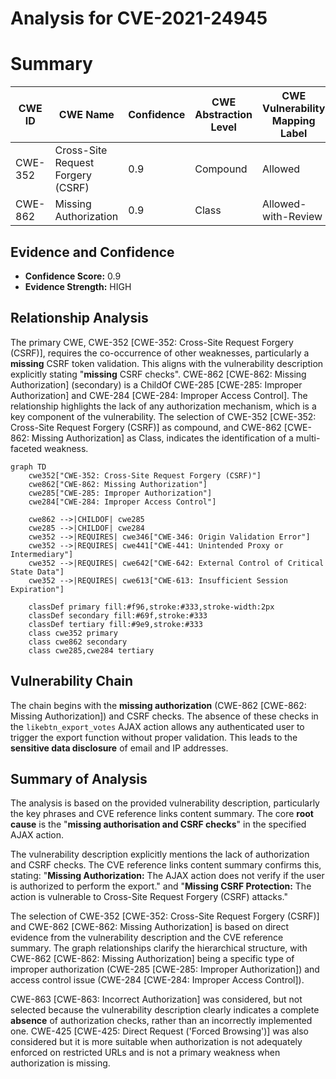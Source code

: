 # Analysis for CVE-2021-24945

# Summary
| CWE ID | CWE Name | Confidence | CWE Abstraction Level | CWE Vulnerability Mapping Label | CWE-Vulnerability Mapping Notes |
|---|---|---|---|---|---|
| CWE-352 | Cross-Site Request Forgery (CSRF) | 0.9 | Compound | Allowed | Primary CWE |
| CWE-862 | Missing Authorization | 0.9 | Class | Allowed-with-Review | Secondary CWE |

## Evidence and Confidence

*   **Confidence Score:** 0.9
*   **Evidence Strength:** HIGH

## Relationship Analysis
The primary CWE, CWE-352 [CWE-352: Cross-Site Request Forgery (CSRF)], requires the co-occurrence of other weaknesses, particularly a **missing** CSRF token validation. This aligns with the vulnerability description explicitly stating "**missing** CSRF checks". CWE-862 [CWE-862: Missing Authorization] (secondary) is a ChildOf CWE-285 [CWE-285: Improper Authorization] and CWE-284 [CWE-284: Improper Access Control]. The relationship highlights the lack of any authorization mechanism, which is a key component of the vulnerability. The selection of CWE-352 [CWE-352: Cross-Site Request Forgery (CSRF)] as compound, and CWE-862 [CWE-862: Missing Authorization] as Class, indicates the identification of a multi-faceted weakness.

```mermaid
graph TD
    cwe352["CWE-352: Cross-Site Request Forgery (CSRF)"]
    cwe862["CWE-862: Missing Authorization"]
    cwe285["CWE-285: Improper Authorization"]
    cwe284["CWE-284: Improper Access Control"]

    cwe862 -->|CHILDOF| cwe285
    cwe285 -->|CHILDOF| cwe284
    cwe352 -->|REQUIRES| cwe346["CWE-346: Origin Validation Error"]
    cwe352 -->|REQUIRES| cwe441["CWE-441: Unintended Proxy or Intermediary"]
    cwe352 -->|REQUIRES| cwe642["CWE-642: External Control of Critical State Data"]
    cwe352 -->|REQUIRES| cwe613["CWE-613: Insufficient Session Expiration"]
    
    classDef primary fill:#f96,stroke:#333,stroke-width:2px
    classDef secondary fill:#69f,stroke:#333
    classDef tertiary fill:#9e9,stroke:#333
    class cwe352 primary
    class cwe862 secondary
    class cwe285,cwe284 tertiary
```

## Vulnerability Chain
The chain begins with the **missing authorization** (CWE-862 [CWE-862: Missing Authorization]) and CSRF checks. The absence of these checks in the `likebtn_export_votes` AJAX action allows any authenticated user to trigger the export function without proper validation. This leads to the **sensitive data disclosure** of email and IP addresses.

## Summary of Analysis
The analysis is based on the provided vulnerability description, particularly the key phrases and CVE reference links content summary. The core **root cause** is the "**missing authorisation and CSRF checks**" in the specified AJAX action.

The vulnerability description explicitly mentions the lack of authorization and CSRF checks. The CVE reference links content summary confirms this, stating: "**Missing Authorization:** The AJAX action does not verify if the user is authorized to perform the export." and "**Missing CSRF Protection:** The action is vulnerable to Cross-Site Request Forgery (CSRF) attacks."

The selection of CWE-352 [CWE-352: Cross-Site Request Forgery (CSRF)] and CWE-862 [CWE-862: Missing Authorization] is based on direct evidence from the vulnerability description and the CVE reference summary. The graph relationships clarify the hierarchical structure, with CWE-862 [CWE-862: Missing Authorization] being a specific type of improper authorization (CWE-285 [CWE-285: Improper Authorization]) and access control issue (CWE-284 [CWE-284: Improper Access Control]).

CWE-863 [CWE-863: Incorrect Authorization] was considered, but not selected because the vulnerability description clearly indicates a complete **absence** of authorization checks, rather than an incorrectly implemented one. CWE-425 [CWE-425: Direct Request ('Forced Browsing')] was also considered but it is more suitable when authorization is not adequately enforced on restricted URLs and is not a primary weakness when authorization is missing.